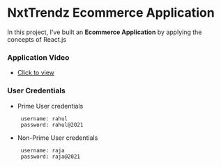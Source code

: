 # NxtTrendz Ecommerce Application

In this project, I've built an **Ecommerce Application** by applying the concepts of React.js


### Application Video

- [Click to view](https://youtu.be/ke3oCd0q3aU)


### User Credentials

- Prime User credentials

  ```text
   username: rahul
   password: rahul@2021
  ```

- Non-Prime User credentials

  ```text
   username: raja
   password: raja@2021
  ```



